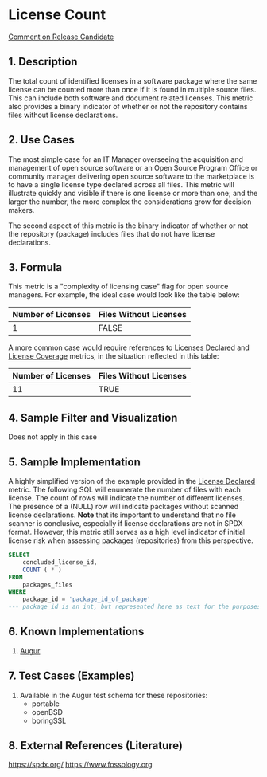 # License Count

[Comment on Release Candidate](https://github.com/chaoss/wg-risk/issues/17)

## 1. Description
The total count of identified licenses in a software package where the same license can be counted more than once if it is found in multiple source files. This can include both software and document related licenses. This metric also provides a binary indicator of whether or not the repository contains files without license declarations.  

## 2. Use Cases
The most simple case for an IT Manager overseeing the acquisition and management of open source software or an Open Source Program Office or community manager delivering open source software to the marketplace is to have a single license type declared across all files. This metric will illustrate quickly and visible if there is one license or more than one; and the larger the number, the more complex the considerations grow for decision makers.

The second aspect of this metric is the binary indicator of whether or not the repository (package) includes files that do not have license declarations.

## 3. Formula
This metric is a "complexity of licensing case" flag for open source managers. For example, the ideal case would look like the table below:

| Number of Licenses  | Files Without Licenses    |
| ------------- |-------------|
| 1      | FALSE |

A more common case would require references to [Licenses Declared](https://github.com/chaoss/wg-risk/blob/master/metrics/License_Declared.md) and [License Coverage](https://github.com/chaoss/wg-risk/blob/master/metrics/License_Coverage.md) metrics, in the situation reflected in this table:

| Number of Licenses  | Files Without Licenses    |
| ------------- |-------------|
| 11      | TRUE |

## 4. Sample Filter and Visualization
Does not apply in this case

## 5. Sample Implementation
A highly simplified version of the example provided in the [License Declared](https://github.com/chaoss/wg-risk/blob/master/metrics/License_Declared.md) metric. The following SQL will enumerate the number of files with each license. The count of rows will indicate the number of different licenses. The presence of a (NULL) row will indicate packages without scanned license declarations. **Note** that its important to understand that no file scanner is conclusive, especially if license declarations are not in SPDX format. However, this metric still serves as a  high level indicator of initial license risk when assessing packages (repositories) from this perspective.
```sql
SELECT
    concluded_license_id,
    COUNT ( * )
FROM
    packages_files
WHERE
    package_id = 'package_id_of_package'
--- package_id is an int, but represented here as text for the purposes of explaining the abstraction.
```

## 6. Known Implementations
1. [Augur](https://github.com/chaoss/augur)

## 7. Test Cases (Examples)
1. Available in the Augur test schema for these repositories:
    - portable
    - openBSD
    - boringSSL

## 8. External References (Literature)
https://spdx.org/
https://www.fossology.org
